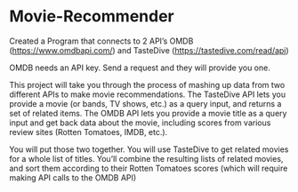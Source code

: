 # Movie-Recommender
Created a Program that connects to 2 API’s OMDB (https://www.omdbapi.com/) and TasteDive (https://tastedive.com/read/api) 

OMDB needs an API key. Send a request and they will provide you one.

This project will take you through the process of mashing up data from two different APIs to make movie recommendations. The TasteDive API lets you provide a movie (or bands, TV shows, etc.) as a query input, and returns a set of related items. The OMDB API lets you provide a movie title as a query input and get back data about the movie, including scores from various review sites (Rotten Tomatoes, IMDB, etc.).

You will put those two together. You will use TasteDive to get related movies for a whole list of titles. You’ll combine the resulting lists of related movies, and sort them according to their Rotten Tomatoes scores (which will require making API calls to the OMDB API)
